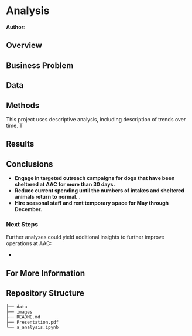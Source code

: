 #  Analysis

**Author**: 

## Overview



## Business Problem



## Data


## Methods

This project uses descriptive analysis, including description of trends over time. T

## Results








## Conclusions



- **Engage in targeted outreach campaigns for dogs that have been sheltered at AAC for more than 30 days.** 
- **Reduce current spending until the numbers of intakes and sheltered animals return to normal.** .
- **Hire seasonal staff and rent temporary space for May through December.** 

### Next Steps

Further analyses could yield additional insights to further improve operations at AAC:

-
## For More Information






## Repository Structure

```
├── data
├── images
├── README.md
├── Presentation.pdf
└── a_analysis.ipynb
```
